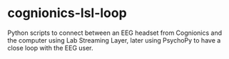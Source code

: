 # cognionics-lsl-loop
Python scripts to connect between an EEG headset from Cognionics and the computer using Lab Streaming Layer, later using PsychoPy to have a close loop with the EEG user.
